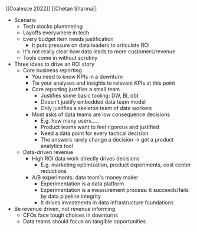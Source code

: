 [[Coalesce 2022]]
[[Chetan Sharma]]

- Scenario
	- Tech stocks plummeting
	- Layoffs everywhere in tech
	- Every budget item needs justification
		- It puts pressure on data leaders to articulate ROI
	- It's not really clear how data leads to more customers/revenue
	- Tools come in without scrutiny
- Three ideas to drive an ROI story
	- Core business reporting
		- You need to know KPIs in a downturn
		- Tie your analyses and insights to relevant KPIs at this point
		- Core reporting justifies a small team
			- Justifies some basic tooling: DW, BI, dbt
			- Doesn't justify embedded data team model
			- Only justifies a skeleton team of data workers
		- Most asks of data teams are low consequence decisions
			- E.g. how many users.....
			- Product teams want to feel rigorous and justified
			- Need a data point for every tactical decision
			- The answers rarely change a decision -> get a product analytics tool
	- Data-driven revenue
		- High ROI data work directly drives decisions
			- E.g. marketing optimization, product experiments, cost center reductions
		- A/B experiments: data team's money maker
			- Experimentation is a data platform
			- Experimentation is a measurement process: it succeeds/fails by data pipeline integrity
			- It drives investments in data infrastructure foundations
- Be revenue driven, not revenue informing
	- CFOs face tough choices in downturns
	- Data teams should focus on tangible opportunities